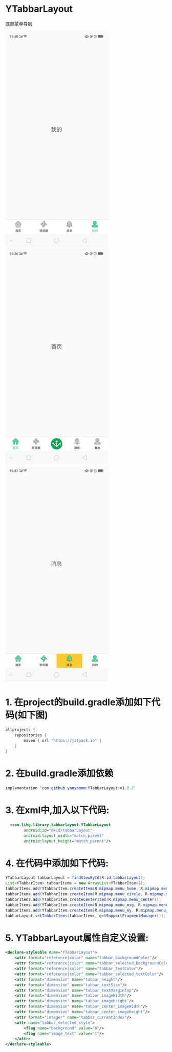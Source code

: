 # YTabbarLayout
底部菜单导航


![Alt text](https://github.com/yanyanmm/YTabbarLayout/blob/master/shot/tabbar_shot1.png)
![Alt text](https://github.com/yanyanmm/YTabbarLayout/blob/master/shot/tabbar_shot2.png)
![Alt text](https://github.com/yanyanmm/YTabbarLayout/blob/master/shot/tabbar_shot3.png)

# 1. 在project的build.gradle添加如下代码(如下图)
```Java
allprojects {
    repositories {
        maven { url "https://jitpack.io" }
    }
}
```
# 2. 在build.gradle添加依赖
```Java
implementation 'com.github.yanyanmm:YTabbarLayout:v1.0.2'
```
# 3. 在xml中,加入以下代码:
```xml
  <com.lihg.library.tabbarlayout.YTabbarLayout
        android:id="@+id/tabbarLayout"
        android:layout_width="match_parent"
        android:layout_height="match_parent"/>
```
# 4. 在代码中添加如下代码:
```Java
YTabbarLayout tabbarLayout = findViewById(R.id.tabbarLayout);
List<YTabbarItem> tabbarItems = new ArrayList<YTabbarItem>();
tabbarItems.add(YTabbarItem.createItem(R.mipmap.menu_home, R.mipmap.menu_home_selected, "首页",new HomeFragment()));
tabbarItems.add(YTabbarItem.createItem(R.mipmap.menu_circle, R.mipmap.menu_circle_selected, "班级圈",new CircleFragment()));
tabbarItems.add(YTabbarItem.createCenterItem(R.mipmap.menu_center));
tabbarItems.add(YTabbarItem.createItem(R.mipmap.menu_msg, R.mipmap.menu_msg_selected, "消息",new MsgFragment()));
tabbarItems.add(YTabbarItem.createItem(R.mipmap.menu_my, R.mipmap.menu_my_selected, "我的",new MyFragment()));
tabbarLayout.setTabbarItems(tabbarItems, getSupportFragmentManager());  
```
# 5. YTabbarLayout属性自定义设置:
```xml 
<declare-styleable name="YTabbarLayout">
    <attr format="reference|color" name="tabbar_backgroundColor"/>
    <attr format="reference|color" name="tabbar_selected_backgroundColor"/>
    <attr format="reference|color" name="tabbar_textColor"/>
    <attr format="reference|color" name="tabbar_selected_textColor"/>
    <attr format="dimension" name="tabbar_height"/>
    <attr format="dimension" name="tabbar_textSize"/>
    <attr format="dimension" name="tabbar_textMarginTop"/>
    <attr format="dimension" name="tabbar_imageWidth"/>
    <attr format="dimension" name="tabbar_imageHeight"/>
    <attr format="dimension" name="tabbar_center_imageWidth"/>
    <attr format="dimension" name="tabbar_center_imageHeight"/>
    <attr format="integer" name="tabbar_currentIndex"/>
    <attr name="tabbar_selected_style">
        <flag name="background" value="0"/>
        <flag name="image_text" value="1"/>
    </attr>
</declare-styleable>
``` 
